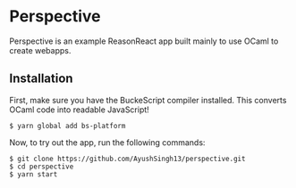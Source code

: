 # Perspective

Perspective is an example ReasonReact app built mainly to use OCaml to create webapps.

## Installation
First, make sure you have the BuckeScript compiler installed. This converts OCaml code into readable JavaScript!
```
$ yarn global add bs-platform
```

Now, to try out the app, run the following commands:
```
$ git clone https://github.com/AyushSingh13/perspective.git
$ cd perspective
$ yarn start
```

